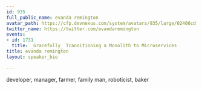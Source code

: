 ```yaml
---
id: 935
full_public_name: evanda remington
avatar_path: https://cfp.devnexus.com/system/avatars/935/large/02406cd.jpg?1510846863
twitter_name: https://twitter.com/evandaremington
events:
- id: 1731
  title: _Gracefully_ Transitioning a Monolith to Microservices
title: evanda remington
layout: speaker_bio

---
```

developer, manager, farmer, family man, roboticist, baker
